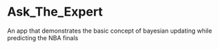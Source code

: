# Ask_The_Expert
An app that demonstrates the basic concept of bayesian updating while predicting the NBA finals
